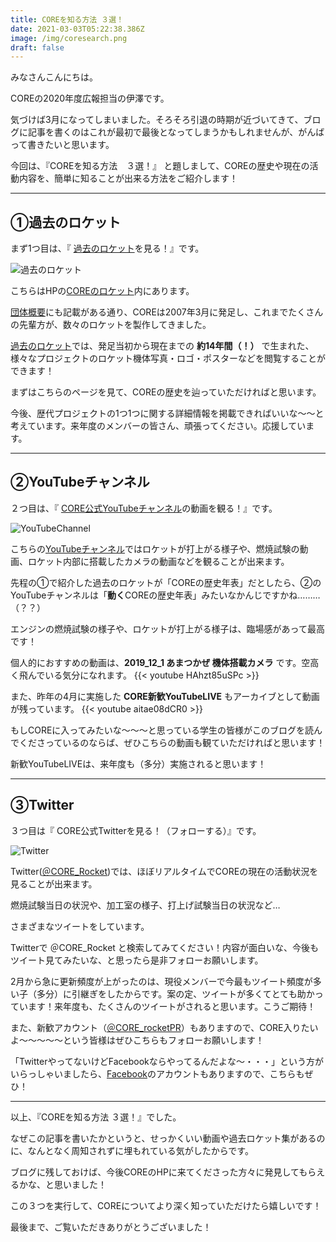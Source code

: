 ```yaml
---
title: COREを知る方法 ３選！
date: 2021-03-03T05:22:38.386Z
image: /img/coresearch.png
draft: false
---
```

みなさんこんにちは。

COREの2020年度広報担当の伊澤です。

気づけば3月になってしまいました。そろそろ引退の時期が近づいてきて、ブログに記事を書くのはこれが最初で最後となってしまうかもしれませんが、がんばって書きたいと思います。

今回は、『COREを知る方法　３選！』 と題しまして、COREの歴史や現在の活動内容を、簡単に知ることが出来る方法をご紹介します！

---

## ①過去のロケット

まず1つ目は、『 <a href="https://www.corerocket.net/rocket/#%E9%81%8E%E5%8E%BB%E3%81%AE%E3%83%AD%E3%82%B1%E3%83%83%E3%83%88" target="_blank" rel="noopener noreferrer">過去のロケット</a>を見る！』です。

![](/img/03031.png "過去のロケット")

こちらはHPの<a href="https://www.corerocket.net/rocket/" target="_blank" rel="noopener noreferrer">COREのロケット</a>内にあります。

<a href="https://www.corerocket.net/about/" target="_blank" rel="noopener noreferrer">団体概要</a>にも記載がある通り、COREは2007年3月に発足し、これまでたくさんの先輩方が、数々のロケットを製作してきました。

<a href="https://www.corerocket.net/rocket/#%E9%81%8E%E5%8E%BB%E3%81%AE%E3%83%AD%E3%82%B1%E3%83%83%E3%83%88" target="_blank" rel="noopener noreferrer">過去のロケット</a>では、発足当初から現在までの **約14年間（！）** で生まれた、様々なプロジェクトのロケット機体写真・ロゴ・ポスターなどを閲覧することができます！

まずはこちらのページを見て、COREの歴史を辿っていただければと思います。

今後、歴代プロジェクトの1つ1つに関する詳細情報を掲載できればいいな～～と考えています。来年度のメンバーの皆さん、頑張ってください。応援しています。

---

## ②YouTubeチャンネル

２つ目は、『 <a href="https://www.youtube.com/user/corerockets/videos" target="_blank" rel="noopener noreferrer">CORE公式YouTubeチャンネル</a>の動画を観る！』です。

![](/img/03032.png "YouTubeChannel")

こちらの<a href="https://www.youtube.com/user/corerockets/videos" target="_blank" rel="noopener noreferrer">YouTubeチャンネル</a>ではロケットが打上がる様子や、燃焼試験の動画、ロケット内部に搭載したカメラの動画などを観ることが出来ます。


先程の①で紹介した過去のロケットが「COREの歴史年表」だとしたら、②のYouTubeチャンネルは「**動く**COREの歴史年表」みたいなかんじですかね………（？？）

エンジンの燃焼試験の様子や、ロケットが打上がる様子は、臨場感があって最高です！

個人的におすすめの動画は、**2019_12_1 あまつかぜ 機体搭載カメラ** です。空高く飛んでいる気分になれます。
{{< youtube HAhzt85uSPc >}}

また、昨年の4月に実施した **CORE新歓YouTubeLIVE** もアーカイブとして動画が残っています。
{{< youtube aitae08dCR0 >}}

もしCOREに入ってみたいな～～～と思っている学生の皆様がこのブログを読んでくださっているのならば、ぜひこちらの動画も観ていただければと思います！

新歓YouTubeLIVEは、来年度も（多分）実施されると思います！

---

## ③Twitter

３つ目は『 CORE公式Twitterを見る！（フォローする）』です。

![](/img/03033.png "Twitter")

Twitter(<a href="https://twitter.com/core_rocket" target="_blank" rel="noopener noreferrer">＠CORE_Rocket</a>)では、ほぼリアルタイムでCOREの現在の活動状況を見ることが出来ます。

燃焼試験当日の状況や、加工室の様子、打上げ試験当日の状況など…

さまざまなツイートをしています。

Twitterで ＠CORE_Rocket と検索してみてください！内容が面白いな、今後もツイート見てみたいな、と思ったら是非フォローお願いします。

2月から急に更新頻度が上がったのは、現役メンバーで今最もツイート頻度が多い子（多分）に引継ぎをしたからです。案の定、ツイートが多くてとても助かっています！来年度も、たくさんのツイートがされると思います。こうご期待！

また、新歓アカウント（<a href="https://twitter.com/CORE_rocketPR" target="_blank" rel="noopener noreferrer">＠CORE_rocketPR</a>）もありますので、CORE入りたいよ～～～～～という皆様はぜひこちらもフォローお願いします！

「TwitterやってないけどFacebookならやってるんだよな～・・・」という方がいらっしゃいましたら、<a href="https://www.facebook.com/CoreChallengersOfRocketsEngineering" target="_blank" rel="noopener noreferrer">Facebook</a>のアカウントもありますので、こちらもぜひ！

---

以上、『COREを知る方法 ３選！』でした。

なぜこの記事を書いたかというと、せっかくいい動画や過去ロケット集があるのに、なんとなく周知されずに埋もれている気がしたからです。

ブログに残しておけば、今後COREのHPに来てくださった方々に発見してもらえるかな、と思いました！

この３つを実行して、COREについてより深く知っていただけたら嬉しいです！

最後まで、ご覧いただきありがとうございました！